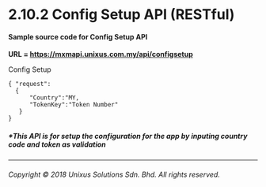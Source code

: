 # 2.10.2 Config Setup API \(RESTful\)



#### Sample source code for Config Setup API

**URL = https://mxmapi.unixus.com.my/api/configsetup**

Config Setup 
```
{ "request":
  { 
      "Country":"MY,
      "TokenKey":"Token Number"  
   }
}

```



##### \*This API is for setup the configuration for the app by inputing country code and token as validation
---

###### Copyright © 2018 Unixus Solutions Sdn. Bhd. All rights reserved.





